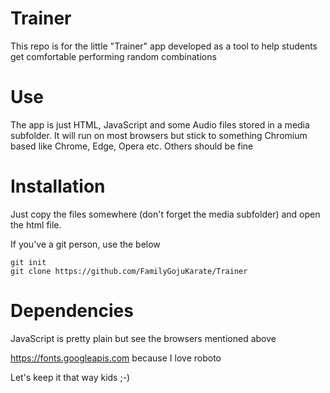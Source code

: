 # Trainer

This repo is for the little "Trainer" app developed as a tool to help students get comfortable performing random combinations

# Use

The app is just HTML, JavaScript and some Audio files stored in a media subfolder.  It will run on most browsers but stick to something Chromium based like Chrome, Edge, Opera etc.  Others should be fine 

# Installation

Just copy the files somewhere (don't forget the media subfolder) and open the html file.

If you've a git person, use the below

```
git init 
git clone https://github.com/FamilyGojuKarate/Trainer
```

# Dependencies
JavaScript is pretty plain but see the browsers mentioned above

https://fonts.googleapis.com because I love roboto 

Let's keep it that way kids ;-) 

